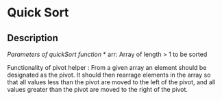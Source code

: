 # Quick Sort

## Description
  *Parameters of quickSort function*
    * arr: Array of length > 1 to be sorted

  Functionality of pivot helper
    : From a given array an element should be designated as the pivot. It should then rearrage elements in the array so that all values less than the pivot are moved to the left of the pivot, and all values greater than the pivot are moved to the right of the pivot.

